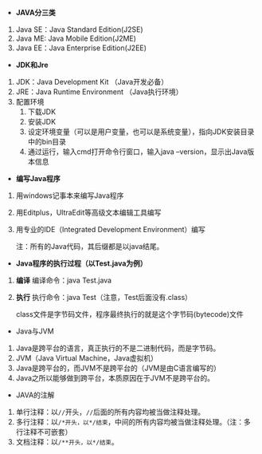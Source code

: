 * **JAVA分三类**
 1. Java SE：Java Standard Edition(J2SE)
 2. Java ME: Java Mobile Edition(J2ME)
 3. Java EE：Java Enterprise Edition(J2EE)
 
* **JDK和Jre**
 1. JDK：Java Development Kit （Java开发必备）
 2. JRE：Java Runtime Environment （Java执行环境）
 3. 配置环境
    1.	下载JDK
    2.	安装JDK
    3.	设定环境变量（可以是用户变量，也可以是系统变量），指向JDK安装目录中的bin目录
    4.	通过运行，输入cmd打开命令行窗口，输入java –version，显示出Java版本信息
* **编写Java程序**
 1. 用windows记事本来编写Java程序
 2. 用Editplus，UltraEdit等高级文本编辑工具编写
 3. 用专业的IDE（Integrated Development Environment）编写

    注：所有的Java代码，其后缀都是以java结尾。
* **Java程序的执行过程（以Test.java为例）**
 1. **编译** 编译命令：java Test.java
 2. **执行** 执行命令：java Test（注意，Test后面没有.class）
 
     class文件是字节码文件，程序最终执行的就是这个字节码(bytecode)文件
* Java与JVM
 1. Java是跨平台的语言，真正执行的不是二进制代码，而是字节码。
 2. JVM（Java Virtual Machine，Java虚拟机）
 3. Java是跨平台的，而JVM不是跨平台的（JVM是由C语言编写的）
 4. Java之所以能够做到跨平台，本质原因在于JVM不是跨平台的。
* JAVA的注解
 1. 单行注释：以`//`开头，`//`后面的所有内容均被当做注释处理。
 2. 多行注释：以`/*开头，以*/结束`，中间的所有内容均被当做注释处理。（注：多行注释不可嵌套）
 3. 文档注释：以`/**开头，以*/结束`。
